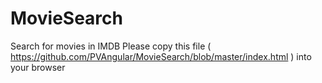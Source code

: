 # MovieSearch
Search for movies in IMDB
Please copy this file ( https://github.com/PVAngular/MovieSearch/blob/master/index.html ) into your browser
